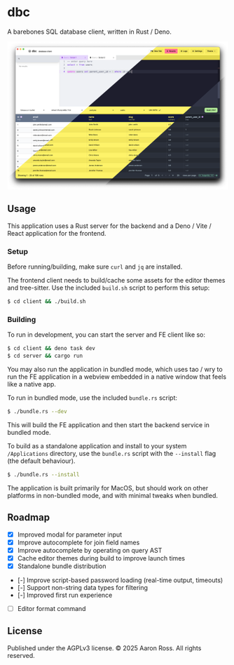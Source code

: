 # dbc

A barebones SQL database client, written in Rust / Deno.

![splash](./splash.png)

## Usage

This application uses a Rust server for the backend and a Deno / Vite / React
application for the frontend.

### Setup

Before running/building, make sure `curl` and `jq` are installed.

The frontend client needs to build/cache some assets for the editor themes and tree-sitter.
Use the included `build.sh` script to perform this setup:

```sh
$ cd client && ./build.sh
```

### Building

To run in development, you can start the server and FE client like so:

```sh
$ cd client && deno task dev
$ cd server && cargo run
```

You may also run the application in bundled mode, which uses tao / wry to run the
FE application in a webview embedded in a native window that feels like a native app.

To run in bundled mode, use the included `bundle.rs` script:

```sh
$ ./bundle.rs --dev
```

This will build the FE application and then start the backend service in bundled mode.

To build as a standalone application and install to your system `/Applications` directory,
use the `bundle.rs` script with the `--install` flag (the default behaviour).

```sh
$ ./bundle.rs --install
```

The application is built primarily for MacOS, but should work on other platforms in
non-bundled mode, and with minimal tweaks when bundled.

## Roadmap

- [x] Improved modal for parameter input
- [x] Improve autocomplete for join field names
- [x] Improve autocomplete by operating on query AST
- [x] Cache editor themes during build to improve launch times
- [x] Standalone bundle distribution
- [-] Improve script-based password loading (real-time output, timeouts)
- [-] Support non-string data types for filtering
- [-] Improved first run experience
- [ ] Editor format command

## License

Published under the AGPLv3 license. &copy; 2025 Aaron Ross. All rights reserved.
